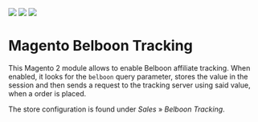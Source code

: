 [![](https://img.shields.io/maintenance/yes/2020.svg)](https://github.com/inspiredminds/magento-belboon-tracking)
[![](https://img.shields.io/packagist/v/inspiredminds/magento-belboon-tracking.svg)](https://packagist.org/packages/inspiredminds/magento-belboon-tracking)
[![](https://img.shields.io/packagist/dt/inspiredminds/magento-belboon-tracking.svg)](https://packagist.org/packages/inspiredminds/magento-belboon-tracking)

Magento Belboon Tracking
=====================

This Magento 2 module allows to enable Belboon affiliate tracking. When enabled, 
it looks for the `belboon` query parameter, stores the value in the session and 
then sends a request to the tracking server using said value, when a order is placed.

The store configuration is found under _Sales_ » _Belboon Tracking_.
